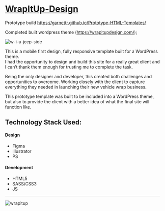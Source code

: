 
# [WrapItUp-Design](https://wrapitupdesign.com/)

Prototype build  https://garnettr.github.io/Prototype-HTML-Templates/


Completed built wordpress theme (https://wrapitupdesign.com/);


![w-i-u-jeep-side](https://user-images.githubusercontent.com/28959285/129299607-3e7d2e78-68d1-4313-87c6-6ff6b97c553f.png)

This is a mobile first design, fully responsive template built for a WordPress theme. <br>
I had the opportunity to design and build this site for a really great client and I can’t thank them enough for trusting me to complete the task.

Being the only designer and developer, this created both challenges and opportunities to overcome.
Working closely with the client to capture everything they needed in launching their new vehicle wrap business.

This prototype template was built to be included into a WordPress theme, but also to provide the client with a better idea of what the final site will function like. 


## Technology Stack Used: 

 #### Design
  
 * Figma
 * Illustrator
 * PS

#### Development

 * HTML5
 * SASS/CSS3
 * JS
 
---

![wrapitup](https://user-images.githubusercontent.com/28959285/129134062-f797b563-844c-4ae7-b52f-1c2977c837b3.gif)


